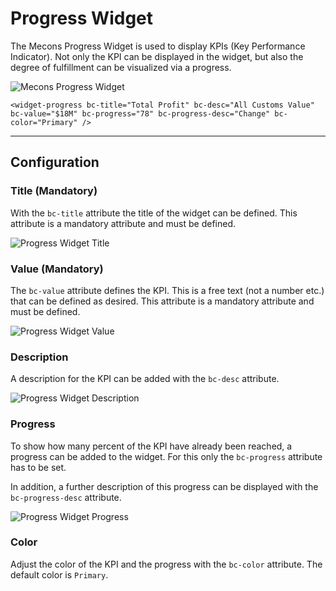 # Progress Widget

The Mecons Progress Widget is used to display KPIs (Key Performance Indicator). Not only the KPI can be displayed in the widget, but also the degree of fulfillment can be visualized via a progress.

![Mecons Progress Widget](/images/progress-widget_01.png)

```markup
<widget-progress bc-title="Total Profit" bc-desc="All Customs Value" bc-value="$18M" bc-progress="78" bc-progress-desc="Change" bc-color="Primary" />
```

---

## Configuration

### Title (Mandatory)

With the `bc-title` attribute the title of the widget can be defined. This attribute is a mandatory attribute and must be defined.

![Progress Widget Title](/images/progress-widget_02.png)

### Value (Mandatory)

The `bc-value` attribute defines the KPI. This is a free text (not a number etc.) that can be defined as desired. This attribute is a mandatory attribute and must be defined.

![Progress Widget Value](/images/progress-widget_03.png)

### Description

A description for the KPI can be added with the `bc-desc` attribute.

![Progress Widget Description](/images/progress-widget_04.png)

### Progress

To show how many percent of the KPI have already been reached, a progress can be added to the widget. For this only the `bc-progress` attribute has to be set.

In addition, a further description of this progress can be displayed with the `bc-progress-desc` attribute.

![Progress Widget Progress](/images/progress-widget_05.png)

### Color

Adjust the color of the KPI and the progress with the `bc-color` attribute. The default color is `Primary`.